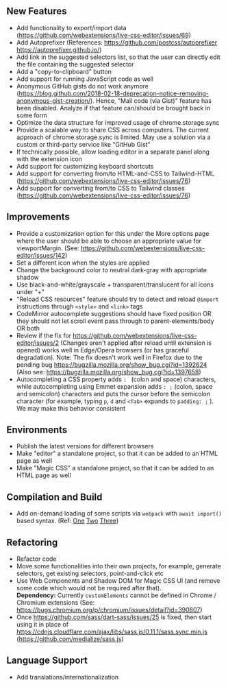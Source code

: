 ## New Features
* Add functionality to export/import data (https://github.com/webextensions/live-css-editor/issues/69)
* Add Autoprefixer (References: https://github.com/postcss/autoprefixer https://autoprefixer.github.io/)
* Add link in the suggested selectors list, so that the user can directly edit the file containing the suggested selector
* Add a "copy-to-clipboard" button
* Add support for running JavaScript code as well
* Anonymous GitHub gists do not work anymore (https://blog.github.com/2018-02-18-deprecation-notice-removing-anonymous-gist-creation/). Hence, "Mail code (via Gist)" feature has been disabled. Analyze if that feature can/should be brought back in some form
* Optimize the data structure for improved usage of chrome.storage.sync
* Provide a scalable way to share CSS across computers. The current approach of chrome.storage.sync is limited. May use a solution via a custom or third-party service like "GitHub Gist"
* If technically possible, allow loading editor in a separate panel along with the extension icon
* Add support for customizing keyboard shortcuts
* Add support for converting from/to HTML-and-CSS to Tailwind-HTML (https://github.com/webextensions/live-css-editor/issues/76)
* Add support for converting from/to CSS to Tailwind classes (https://github.com/webextensions/live-css-editor/issues/76)

## Improvements
* Provide a customization option for this under the More options page where the user should be able to choose an appropriate value for viewportMargin. (See: https://github.com/webextensions/live-css-editor/issues/142)
* Set a different icon when the styles are applied
* Change the background color to neutral dark-gray with appropriate shadow
* Use black-and-white/grayscale + transparent/translucent for all icons under "+"
* "Reload CSS resources" feature should try to detect and reload `@import` instructions through `<style>` and `<link>` tags
* CodeMirror autocomplete suggestions should have fixed position OR they should not let scroll event pass through to parent-elements/body OR both
* Review if the fix for https://github.com/webextensions/live-css-editor/issues/2 (Changes aren't applied after reload until extension is opened) works well in Edge/Opera browsers (or has graceful degradation). Note: The fix doesn't work well in Firefox due to the pending bug https://bugzilla.mozilla.org/show_bug.cgi?id=1392624 (Also see: https://bugzilla.mozilla.org/show_bug.cgi?id=1397658)
* Autocompleting a CSS property adds `: ` (colon and space) characters, while autocompleting using Emmet expansion adds `: ;` (colon, space and semicolon) characters and puts the cursor before the semicolon character (for example, typing `p`, `d` and `<Tab>` expands to `padding: ;` ). We may make this behavior consistent

## Environments
* Publish the latest versions for different browsers
* Make "editor" a standalone project, so that it can be added to an HTML page as well
* Make "Magic CSS" a standalone project, so that it can be added to an HTML page as well

## Compilation and Build
* Add on-demand loading of some scripts via `webpack` with `await import()` based syntax. (Ref: [One](https://bugzilla.mozilla.org/show_bug.cgi?id=1536094) [Two](https://stackoverflow.com/questions/48104433/how-to-import-es6-modules-in-content-script-for-chrome-extension) [Three](https://stackoverflow.com/questions/54446283/modules-and-dynamic-importing-in-mozilla-addon))

## Refactoring
* Refactor code
* Move some functionalities into their own projects, for example, generate selectors, get existing selectors, point-and-click etc
* Use Web Components and Shadow DOM for Magic CSS UI (and remove some code which would not be required after that).  
  **Dependency:** Currently `customElements` cannot be defined in Chrome / Chromium extensions (See: https://bugs.chromium.org/p/chromium/issues/detail?id=390807)
* Once https://github.com/sass/dart-sass/issues/25 is fixed, then start using it in place of https://cdnjs.cloudflare.com/ajax/libs/sass.js/0.11.1/sass.sync.min.js (https://github.com/medialize/sass.js)

## Language Support
* Add translations/internationalization

